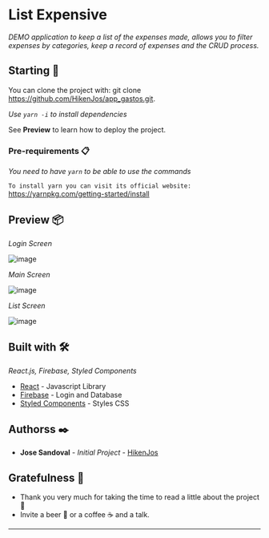 # List Expensive

_DEMO application to keep a list of the expenses made, allows you to filter expenses by categories, keep a record of expenses and the CRUD process._

## Starting 🚀

You can clone the project with: git clone https://github.com/HikenJos/app_gastos.git.

_Use ```yarn -i``` to install dependencies_

See **Preview** to learn how to deploy the project.


### Pre-requirements 📋

_You need to have ```yarn``` to be able to use the commands_

```To install yarn you can visit its official website:``` https://yarnpkg.com/getting-started/install

## Preview 📦

_Login Screen_

![image](https://user-images.githubusercontent.com/25781463/195462514-16dc11de-390b-4d23-8ccd-163ea97c7dc7.png)

_Main Screen_

![image](https://user-images.githubusercontent.com/25781463/195462327-6e6cadd6-a99b-4c2f-95fe-2ec35fac9256.png)

_List Screen_

![image](https://user-images.githubusercontent.com/25781463/195462413-19561d41-706f-441f-a3fc-bb953ea8b970.png)


## Built with 🛠️

_React.js, Firebase, Styled Components_

* [React](https://es.reactjs.org/) - Javascript Library
* [Firebase](https://firebase.google.com/) - Login and Database
* [Styled Components](https://styled-components.com/) - Styles CSS


## Authorss ✒️

* **Jose Sandoval** - *Initial Project* - [HikenJos](https://github.com/HikenJos)


## Gratefulness 🎁

* Thank you very much for taking the time to read a little about the project 📢
* Invite a beer 🍺 or a coffee ☕ and a talk.




---
